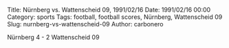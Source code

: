 Title: Nürnberg vs. Wattenscheid 09, 1991/02/16
Date: 1991/02/16 00:00
Category: sports
Tags: football, football scores, Nürnberg, Wattenscheid 09
Slug: nurnberg-vs-wattenscheid-09
Author: carbonero


Nürnberg 4 - 2 Wattenscheid 09
